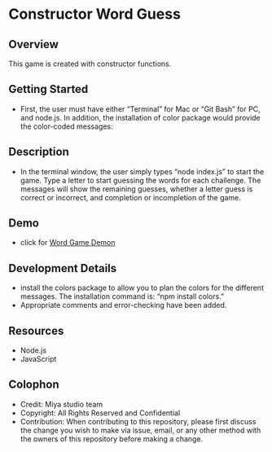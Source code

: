 # **Constructor Word Guess**

## Overview
This game is created with constructor functions.

## Getting Started
*	First, the user must have either “Terminal” for Mac or “Git Bash” for PC, and node.js. In addition, the installation of color package would provide the color-coded messages:

## Description
*	In the terminal window, the user simply types “node index.js” to start the game. Type a letter to start guessing the words for each challenge. The messages will show the remaining guesses, whether a letter guess is correct or incorrect, and completion or incompletion of the game. 

## Demo 
* click for [Word Game Demon](https://youtu.be/rgQzbrxok54)

## Development Details
*	install the colors package to allow you to plan the colors for the different messages. The installation command is: “npm install colors.”
*	Appropriate comments and error-checking have been added.

## Resources
*	Node.js
*	JavaScript

## Colophon
- Credit: Miya studio team
- Copyright: All Rights Reserved and Confidential
- Contribution: When contributing to this repository, please first discuss the change you wish to make via issue, email, or any other method with the owners of this repository before making a change.

